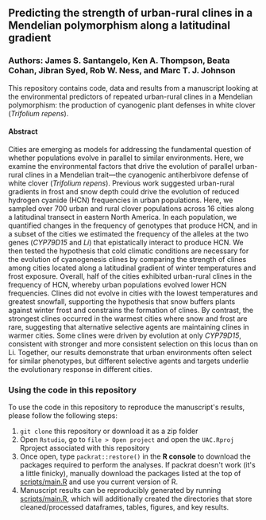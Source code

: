 ## Predicting the strength of urban-rural clines in a Mendelian polymorphism along a latitudinal gradient

### **Authors**: James S. Santangelo, Ken A. Thompson, Beata Cohan, Jibran Syed, Rob W. Ness, and Marc T. J. Johnson

This repository contains code, data and results from a manuscript looking at the environmental predictors of repeated urban-rural clines in a Mendelian polymorphism: the production of cyanogenic plant defenses in white clover (*Trifolium repens*).

#### Abstract

Cities are emerging as models for addressing the fundamental question of whether
populations evolve in parallel to similar environments. Here, we examine the
environmental factors that drive the evolution of parallel urban-rural clines in
a Mendelian trait—the cyanogenic antiherbivore defense of white clover
(*Trifolium repens*). Previous work suggested urban-rural gradients in frost and
snow depth could drive the evolution of reduced hydrogen cyanide (HCN)
frequencies in urban populations. Here, we sampled over 700 urban and rural
clover populations across 16 cities along a latitudinal transect in eastern
North America. In each population, we quantified changes in the frequency of
genotypes that produce HCN, and in a subset of the cities we estimated the
frequency of the alleles at the two genes (*CYP79D15* and *Li*) that epistatically
interact to produce HCN. We then tested the hypothesis that cold climatic
conditions are necessary for the evolution of cyanogenesis clines by comparing
the strength of clines among cities located along a latitudinal gradient of winter
temperatures and frost exposure. Overall, half of the cities exhibited
urban-rural clines in the frequency of HCN, whereby urban populations evolved
lower HCN frequencies. Clines did not evolve in cities with the lowest
temperatures and greatest snowfall, supporting the hypothesis that snow buffers
plants against winter frost and constrains the formation of clines. By contrast,
the strongest clines occurred in the warmest cities where snow and frost are
rare, suggesting that alternative selective agents are maintaining clines in
warmer cities. Some clines were driven by evolution at only *CYP79D15*, consistent
with stronger and more consistent selection on this locus than on Li. Together,
our results demonstrate that urban environments often select for similar
phenotypes, but different selective agents and targets underlie the evolutionary
response in different cities.

### Using the code in this repository

To use the code in this repository to reproduce the manuscript's results, please
follow the following steps: 

1. `git clone` this repository or download it as a
zip folder 
2. Open `Rstudio`, go to `file > Open project` and open the
`UAC.Rproj` Rproject associated with this repository 
3. Once open, type `packrat::restore()` in the **R console** to download the
packages required to perform the analyses. If packrat doesn't work (it's a
little finicky), manually download the packages listed at the top of
[scripts/main.R](scripts/main.R) and use you current version of R.
4. Manuscript results can be reproducibly generated by
running [scripts/main.R](scripts/main.R), which will additionally created the
directories that store cleaned/processed dataframes, tables, figures, and key
results.

